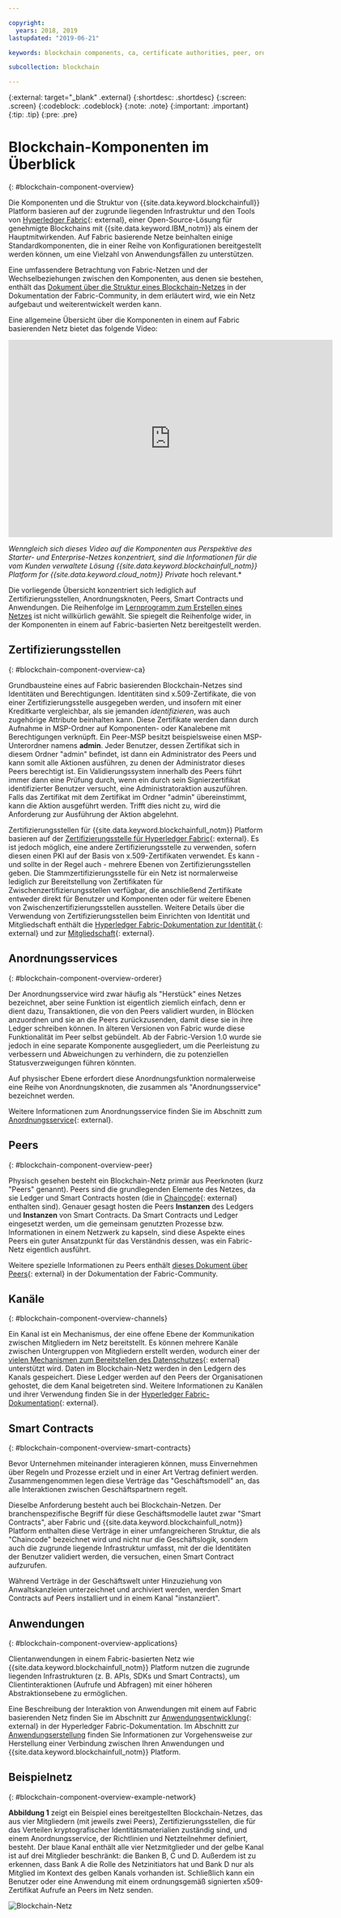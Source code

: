 ```yaml
---

copyright:
  years: 2018, 2019
lastupdated: "2019-06-21"

keywords: blockchain components, ca, certificate authorities, peer, ordering service, orderer, channel, smart contract, applications

subcollection: blockchain

---
```


{:external: target="_blank" .external}
{:shortdesc: .shortdesc}
{:screen: .screen}
{:codeblock: .codeblock}
{:note: .note}
{:important: .important}
{:tip: .tip}
{:pre: .pre}

# Blockchain-Komponenten im Überblick
{: #blockchain-component-overview}

Die Komponenten und die Struktur von {{site.data.keyword.blockchainfull}} Platform basieren auf der zugrunde liegenden Infrastruktur und den Tools von [Hyperledger Fabric](https://hyperledger-fabric.readthedocs.io/en/release-1.4/){: external}, einer Open-Source-Lösung für genehmigte Blockchains mit {{site.data.keyword.IBM_notm}} als einem der Hauptmitwirkenden. Auf Fabric basierende Netze beinhalten einige Standardkomponenten, die in einer Reihe von Konfigurationen bereitgestellt werden können, um eine Vielzahl von Anwendungsfällen zu unterstützen.

Eine umfassendere Betrachtung von Fabric-Netzen und der Wechselbeziehungen zwischen den Komponenten, aus denen sie bestehen, enthält das [Dokument über die Struktur eines Blockchain-Netzes](https://hyperledger-fabric.readthedocs.io/en/release-1.4/network/network.html) in der Dokumentation der Fabric-Community, in dem erläutert wird, wie ein Netz aufgebaut und weiterentwickelt werden kann.

Eine allgemeine Übersicht über die Komponenten in einem auf Fabric basierenden Netz bietet das folgende Video:

<iframe class="embed-responsive-item" id="youtubeplayer" title="Starter Plan-Videos" type="text/html" width="640" height="390" src="https://www.youtube.com/embed/sJaT2L99BUo" frameborder="0" webkitallowfullscreen mozallowfullscreen allowfullscreen> </iframe>

*Wenngleich sich dieses Video auf die Komponenten aus Perspektive des Starter- und Enterprise-Netzes konzentriert, sind die Informationen für die vom Kunden verwaltete Lösung {{site.data.keyword.blockchainfull_notm}} Platform for {{site.data.keyword.cloud_notm}} Private* hoch relevant.*

Die vorliegende Übersicht konzentriert sich lediglich auf Zertifizierungsstellen, Anordnungsknoten, Peers, Smart Contracts und Anwendungen. Die Reihenfolge im [Lernprogramm zum Erstellen eines Netzes](/docs/services/blockchain/howto?topic=blockchain-ibp-console-build-network#ibp-console-build-network) ist nicht willkürlich gewählt. Sie spiegelt die Reihenfolge wider, in der Komponenten in einem auf Fabric-basierten Netz bereitgestellt werden.

## Zertifizierungsstellen
{: #blockchain-component-overview-ca}

Grundbausteine eines auf Fabric basierenden Blockchain-Netzes sind Identitäten und Berechtigungen. Identitäten sind x.509-Zertifikate, die von einer Zertifizierungsstelle ausgegeben werden, und insofern mit einer Kreditkarte vergleichbar, als sie jemanden *identifizieren*, was auch zugehörige Attribute beinhalten kann. Diese Zertifikate werden dann durch Aufnahme in MSP-Ordner auf Komponenten- oder Kanalebene mit Berechtigungen verknüpft. Ein Peer-MSP besitzt beispielsweise einen MSP-Unterordner namens **admin**. Jeder Benutzer, dessen Zertifikat sich in diesem Ordner "admin" befindet, ist dann ein Administrator des Peers und kann somit alle Aktionen ausführen, zu denen der Administrator dieses Peers berechtigt ist. Ein Validierungssystem innerhalb des Peers führt immer dann eine Prüfung durch, wenn ein durch sein Signierzertifikat identifizierter Benutzer versucht, eine Administratoraktion auszuführen. Falls das Zertifikat mit dem Zertifikat im Ordner "admin" übereinstimmt, kann die Aktion ausgeführt werden. Trifft dies nicht zu, wird die Anforderung zur Ausführung der Aktion abgelehnt.

Zertifizierungsstellen für {{site.data.keyword.blockchainfull_notm}} Platform basieren auf der [Zertifizierungsstelle für Hyperledger Fabric](https://hyperledger-fabric-ca.readthedocs.io/en/release-1.4/){: external}. Es ist jedoch möglich, eine andere Zertifizierungsstelle zu verwenden, sofern diesen einen PKI auf der Basis von x.509-Zertifikaten verwendet. Es kann - und sollte in der Regel auch - mehrere Ebenen von Zertifizierungsstellen geben. Die Stammzertifizierungsstelle für ein Netz ist normalerweise lediglich zur Bereitstellung von Zertifikaten für Zwischenzertifizierungsstellen verfügbar, die anschließend Zertifikate entweder direkt für Benutzer und Komponenten oder für weitere Ebenen von Zwischenzertifizierungsstellen ausstellen. Weitere Details über die Verwendung von Zertifizierungsstellen beim Einrichten von Identität und Mitgliedschaft enthält die [Hyperledger Fabric-Dokumentation zur Identität ](https://hyperledger-fabric.readthedocs.io/en/release-1.4/identity/identity.html){: external} und zur [Mitgliedschaft](https://hyperledger-fabric.readthedocs.io/en/release-1.4/membership/membership.html){: external}.

## Anordnungsservices
{: #blockchain-component-overview-orderer}

Der Anordnungsservice wird zwar häufig als "Herstück" eines Netzes bezeichnet, aber seine Funktion ist eigentlich ziemlich einfach, denn er dient dazu, Transaktionen, die von den Peers validiert wurden, in Blöcken anzuordnen und sie an die Peers zurückzusenden, damit diese sie in ihre Ledger schreiben können. In älteren Versionen von Fabric wurde diese Funktionalität im Peer selbst gebündelt. Ab der Fabric-Version 1.0 wurde sie jedoch in eine separate Komponente ausgegliedert, um die Peerleistung zu verbessern und Abweichungen zu verhindern, die zu potenziellen Statusverzweigungen führen könnten.

Auf physischer Ebene erfordert diese Anordnungsfunktion normalerweise eine Reihe von Anordnungsknoten, die zusammen als "Anordnungsservice" bezeichnet werden.

Weitere Informationen zum Anordnungsservice finden Sie im Abschnitt zum [Anordnungsservice](https://hyperledger-fabric.readthedocs.io/en/release-1.4/orderer/ordering_service.html){: external}.

## Peers
{: #blockchain-component-overview-peer}

Physisch gesehen besteht ein Blockchain-Netz primär aus Peerknoten (kurz "Peers" genannt). Peers sind die grundlegenden Elemente des Netzes, da sie Ledger und Smart Contracts hosten (die in [Chaincode](https://hyperledger-fabric.readthedocs.io/en/release-1.4/developapps/chaincodenamespace.html){: external} enthalten sind). Genauer gesagt hosten die Peers **Instanzen** des Ledgers und **Instanzen** von Smart Contracts. Da Smart Contracts und Ledger eingesetzt werden, um die gemeinsam genutzten Prozesse bzw. Informationen in einem Netzwerk zu kapseln, sind diese Aspekte eines Peers ein guter Ansatzpunkt für das Verständnis dessen, was ein Fabric-Netz eigentlich ausführt.

Weitere spezielle Informationen zu Peers enthält [dieses Dokument über Peers](https://hyperledger-fabric.readthedocs.io/en/release-1.4/peers/peers.html){: external} in der Dokumentation der Fabric-Community.

## Kanäle
{: #blockchain-component-overview-channels}

Ein Kanal ist ein Mechanismus, der eine offene Ebene der Kommunikation zwischen Mitgliedern im Netz bereitstellt. Es können mehrere Kanäle zwischen Untergruppen von Mitgliedern erstellt werden, wodurch einer der [vielen Mechanismen zum Bereitstellen des Datenschutzes](https://developer.ibm.com/tutorials/cl-blockchain-private-confidential-transactions-hyperledger-fabric-zero-knowledge-proof/){: external} unterstützt wird. Daten im Blockchain-Netz werden in den Ledgern des Kanals gespeichert. Diese Ledger werden auf den Peers der Organisationen gehostet, die dem Kanal beigetreten sind. Weitere Informationen zu Kanälen und ihrer Verwendung finden Sie in der [Hyperledger Fabric-Dokumentation](https://hyperledger-fabric.readthedocs.io/en/release-1.4/channels.html){: external}.

## Smart Contracts
{: #blockchain-component-overview-smart-contracts}

Bevor Unternehmen miteinander interagieren können, muss Einvernehmen über Regeln und Prozesse erzielt und in einer Art Vertrag definiert werden. Zusammengenommen legen diese Verträge das "Geschäftsmodell" an, das alle Interaktionen zwischen Geschäftspartnern regelt.

Dieselbe Anforderung besteht auch bei Blockchain-Netzen. Der branchenspezifische Begriff für diese Geschäftsmodelle lautet zwar "Smart Contracts", aber Fabric und {{site.data.keyword.blockchainfull_notm}} Platform enthalten diese Verträge in einer umfangreicheren Struktur, die als "Chaincode" bezeichnet wird und nicht nur die Geschäftslogik, sondern auch die zugrunde liegende Infrastruktur umfasst, mit der die Identitäten der Benutzer validiert werden, die versuchen, einen Smart Contract aufzurufen.

Während Verträge in der Geschäftswelt unter Hinzuziehung von Anwaltskanzleien unterzeichnet und archiviert werden, werden Smart Contracts auf Peers installiert und in einem Kanal "instanziiert".

## Anwendungen
{: #blockchain-component-overview-applications}

Clientanwendungen in einem Fabric-basierten Netz wie {{site.data.keyword.blockchainfull_notm}} Platform nutzen die zugrunde liegenden Infrastrukturen (z. B. APIs, SDKs und Smart Contracts), um Clientinteraktionen (Aufrufe und Abfragen) mit einer höheren Abstraktionsebene zu ermöglichen.

Eine Beschreibung der Interaktion von Anwendungen mit einem auf Fabric basierenden Netz finden Sie im Abschnitt zur [Anwendungsentwicklung](https://hyperledger-fabric.readthedocs.io/en/release-1.4/developapps/developing_applications.html){: external} in der Hyperledger Fabric-Dokumentation. Im Abschnitt zur [Anwendungserstellung](/docs/services/blockchain/howto?topic=blockchain-ibp-console-app#ibp-console-app) finden Sie Informationen zur Vorgehensweise zur Herstellung einer Verbindung zwischen Ihren Anwendungen und {{site.data.keyword.blockchainfull_notm}} Platform.

## Beispielnetz
{: #blockchain-component-overview-example-network}

**Abbildung 1** zeigt ein Beispiel eines bereitgestellten Blockchain-Netzes, das aus vier Mitgliedern (mit jeweils zwei Peers), Zertifizierungsstellen, die für das Verteilen kryptografischer Identitätsmaterialien zuständig sind, und einem Anordnungsservice, der Richtlinien und Netzteilnehmer definiert, besteht. Der blaue Kanal enthält alle vier Netzmitglieder und der gelbe Kanal ist auf drei Mitglieder beschränkt: die Banken B, C und D. Außerdem ist zu erkennen, dass Bank A die Rolle des Netzinitiators hat und Bank D nur als Mitglied im Kontext des gelben Kanals vorhanden ist. Schließlich kann ein Benutzer oder eine Anwendung mit einem ordnungsgemäß signierten x509-Zertifikat Aufrufe an Peers im Netz senden.

![Blockchain-Netz](images/blockchain_network_2-01.png "Blockchain-Beispielnetz")
